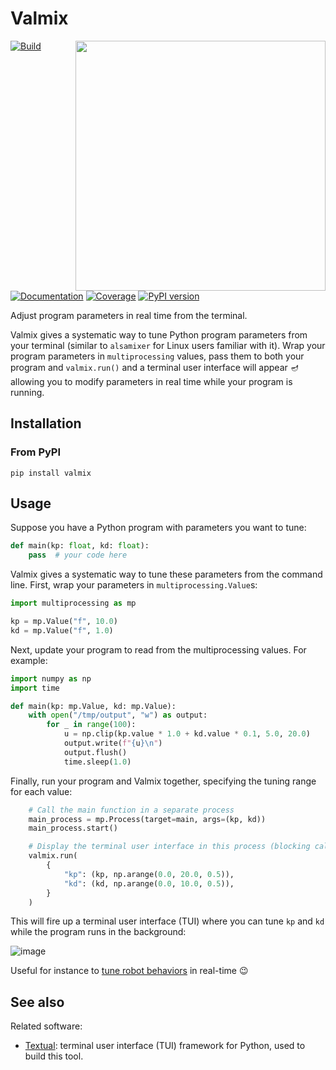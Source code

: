 # Valmix

<img align="right" width=400 src="https://github.com/stephane-caron/valmix/assets/1189580/8cbdc436-e28d-46bf-9d1b-30effc920d1d">

[![Build](https://img.shields.io/github/actions/workflow/status/stephane-caron/valmix/ci.yml?branch=main)](https://github.com/stephane-caron/valmix/actions)
[![Documentation](https://img.shields.io/github/actions/workflow/status/stephane-caron/valmix/docs.yml?branch=main&label=docs)](https://stephane-caron.github.io/valmix/)
[![Coverage](https://coveralls.io/repos/github/stephane-caron/valmix/badge.svg?branch=main)](https://coveralls.io/github/stephane-caron/valmix?branch=main)
[![PyPI version](https://img.shields.io/pypi/v/valmix)](https://pypi.org/project/valmix/)

Adjust program parameters in real time from the terminal.

Valmix gives a systematic way to tune Python program parameters from your terminal (similar to ``alsamixer`` for Linux users familiar with it). Wrap your program parameters in ``multiprocessing`` values, pass them to both your program and ``valmix.run()`` and a terminal user interface will appear 🪔 allowing you to modify parameters in real time while your program is running.

## Installation

### From PyPI

```console
pip install valmix
```

## Usage

Suppose you have a Python program with parameters you want to tune:

```py
def main(kp: float, kd: float):
    pass  # your code here
```

Valmix gives a systematic way to tune these parameters from the command line. First, wrap your parameters in ``multiprocessing.Value``s:

```py
import multiprocessing as mp

kp = mp.Value("f", 10.0)
kd = mp.Value("f", 1.0)
```

Next, update your program to read from the multiprocessing values. For example:

```py
import numpy as np
import time

def main(kp: mp.Value, kd: mp.Value):
    with open("/tmp/output", "w") as output:
        for _ in range(100):
            u = np.clip(kp.value * 1.0 + kd.value * 0.1, 5.0, 20.0)
            output.write(f"{u}\n")
            output.flush()
            time.sleep(1.0)

```

Finally, run your program and Valmix together, specifying the tuning range for each value:

```py
    # Call the main function in a separate process
    main_process = mp.Process(target=main, args=(kp, kd))
    main_process.start()

    # Display the terminal user interface in this process (blocking call)
    valmix.run(
        {
            "kp": (kp, np.arange(0.0, 20.0, 0.5)),
            "kd": (kd, np.arange(0.0, 10.0, 0.5)),
        }
    )
```

This will fire up a terminal user interface (TUI) where you can tune ``kp`` and ``kd`` while the program runs in the background:

![image](https://github.com/stephane-caron/valmix/assets/1189580/1d50ccf5-9bb2-4a73-95e3-9f3345a91311)

Useful for instance to [tune robot behaviors](https://github.com/upkie/upkie/blob/main/examples/wheeled_balancing.py) in real-time 😉

## See also

Related software:

- [Textual](https://textual.textualize.io/): terminal user interface (TUI) framework for Python, used to build this tool.
